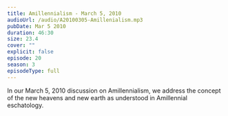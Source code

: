```yaml
---
title: Amillennialism - March 5, 2010
audioUrl: /audio/A20100305-Amillenialism.mp3
pubDate: Mar 5 2010
duration: 46:30
size: 23.4
cover: ""
explicit: false
episode: 20
season: 3
episodeType: full
---
```


In our March 5, 2010 discussion on Amillennialism, we address the concept of the new heavens and new earth as understood in Amillennial eschatology.
